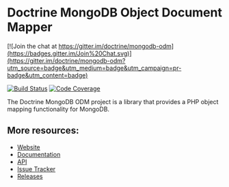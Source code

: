 # Doctrine MongoDB Object Document Mapper

[![Join the chat at https://gitter.im/doctrine/mongodb-odm](https://badges.gitter.im/Join%20Chat.svg)](https://gitter.im/doctrine/mongodb-odm?utm_source=badge&utm_medium=badge&utm_campaign=pr-badge&utm_content=badge)

[![Build Status](https://secure.travis-ci.org/doctrine/mongodb-odm.png?branch=master)](http://travis-ci.org/doctrine/mongodb-odm)
[![Code Coverage](https://scrutinizer-ci.com/g/doctrine/mongodb-odm/badges/coverage.png?b=master)](https://scrutinizer-ci.com/g/doctrine/mongodb-odm/?branch=master)


The Doctrine MongoDB ODM project is a library that provides a PHP object mapping functionality for MongoDB.

## More resources:

* [Website](http://docs.doctrine-project.org/projects/doctrine-mongodb-odm)
* [Documentation](http://docs.doctrine-project.org/projects/doctrine-mongodb-odm/en/latest/index.html)
* [API](http://www.doctrine-project.org/api/mongodb_odm/1.0/index.html)
* [Issue Tracker](https://github.com/doctrine/mongodb-odm/issues)
* [Releases](https://github.com/doctrine/mongodb-odm/releases)
